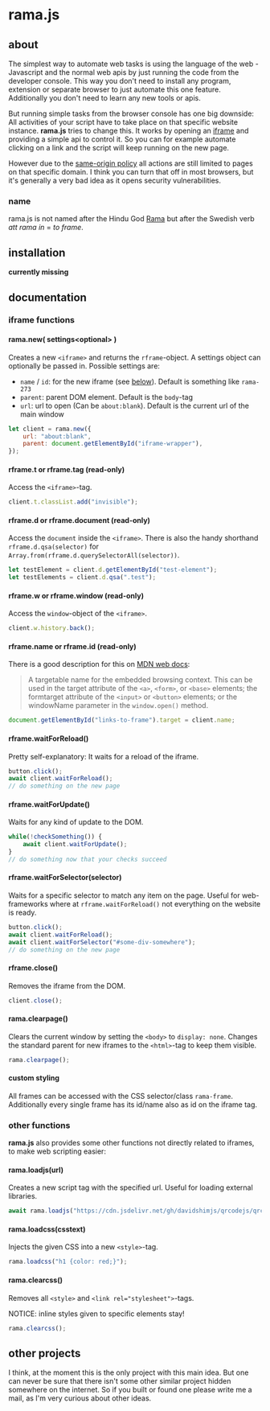 # rama.js

## about
The simplest way to automate web tasks is using the language of the web - Javascript and the normal web apis by just running the code from the developer console. This way you don't need to install any program, extension or separate browser to just automate this one feature. Additionally you don't need to learn any new tools or apis.

But running simple tasks from the browser console has one big downside: All activities of your script have to take place on that specific website instance. **rama.js** tries to change this. It works by opening an [iframe](https://developer.mozilla.org/en-US/docs/Web/HTML/Element/iframe) and providing a simple api to control it. So you can for example automate clicking on a link and the script will keep running on the new page.

However due to the [same-origin policy](https://developer.mozilla.org/en-US/docs/Web/Security/Same-origin_policy) all actions are still limited to pages on that specific domain. I think you can turn that off in most browsers, but it's generally a very bad idea as it opens security vulnerabilities.

### name
rama.js is not named after the Hindu God [Rama](https://en.wikipedia.org/wiki/Rama) but after the Swedish verb *att rama in* = *to frame*.





## installation
**currently missing**





## documentation

### iframe functions

#### rama.new( settings\<optional\> )
Creates a new `<iframe>` and returns the `rframe`-object. A settings object can optionally be passed in. Possible settings are:

- `name` / `id`: for the new iframe (see [below](#rframename-or-rframeid-read-only)). Default is something like `rama-273`
- `parent`: parent DOM element. Default is the `body`-tag
- `url`: url to open (Can be `about:blank`). Default is the current url of the main window

```javascript
let client = rama.new({
    url: "about:blank",
    parent: document.getElementById("iframe-wrapper"),
});
```

#### rframe.t or rframe.tag (read-only)
Access the `<iframe>`-tag.

```javascript
client.t.classList.add("invisible");
```

#### rframe.d or rframe.document (read-only)
Access the `document` inside the `<iframe>`. There is also the handy shorthand `rframe.d.qsa(selector)` for `Array.from(rframe.d.querySelectorAll(selector))`.

```javascript
let testElement = client.d.getElementById("test-element");
let testElements = client.d.qsa(".test");
```

#### rframe.w or rframe.window (read-only)
Access the `window`-object of the `<iframe>`.

```javascript
client.w.history.back();
```

#### rframe&#46;name or rframe&#46;id (read-only)
There is a good description for this on [MDN web docs](https://developer.mozilla.org/en-US/docs/Web/HTML/Element/iframe):
> A targetable name for the embedded browsing context. This can be used in the target attribute of the `<a>`, `<form>`, or `<base>` elements; the formtarget attribute of the `<input>` or `<button>` elements; or the windowName parameter in the `window.open()` method.

```javascript
document.getElementById("links-to-frame").target = client.name;
```
#### rframe.waitForReload()
Pretty self-explanatory: It waits for a reload of the iframe.

```javascript
button.click();
await client.waitForReload();
// do something on the new page
```

#### rframe.waitForUpdate()
Waits for any kind of update to the DOM.

```javascript
while(!checkSomething()) {
    await client.waitForUpdate();
}
// do something now that your checks succeed
```

#### rframe.waitForSelector(selector)
Waits for a specific selector to match any item on the page. Useful for web-frameworks where at `rframe.waitForReload()` not everything on the website is ready.

```javascript
button.click();
await client.waitForReload();
await client.waitForSelector("#some-div-somewhere");
// do something on the new page
```

#### rframe.close()
Removes the iframe from the DOM.

```javascript
client.close();
```

#### rama.clearpage()
Clears the current window by setting the `<body>` to `display: none`. Changes the standard parent for new iframes to the `<html>`-tag to keep them visible.

```javascript
rama.clearpage();
```

#### custom styling
All frames can be accessed with the CSS selector/class `rama-frame`. Additionally every single frame has its id/name also as id on the iframe tag.





### other functions

**rama.js** also provides some other functions not directly related to iframes, to make web scripting easier:

#### rama.loadjs(url)
Creates a new script tag with the specified url. Useful for loading external libraries.

```javascript
await rama.loadjs("https://cdn.jsdelivr.net/gh/davidshimjs/qrcodejs/qrcode.min.js");
```

#### rama.loadcss(csstext)
Injects the given CSS into a new `<style>`-tag.

```javascript
rama.loadcss("h1 {color: red;}");
```

#### rama.clearcss()
Removes all `<style>` and `<link rel="stylesheet">`-tags.

NOTICE: inline styles given to specific elements stay!

```javascript
rama.clearcss();
```






## other projects
I think, at the moment this is the only project with this main idea. But one can never be sure that there isn't some other similar project hidden somewhere on the internet. So if you built or found one please write me a mail, as I'm very curious about other ideas.

